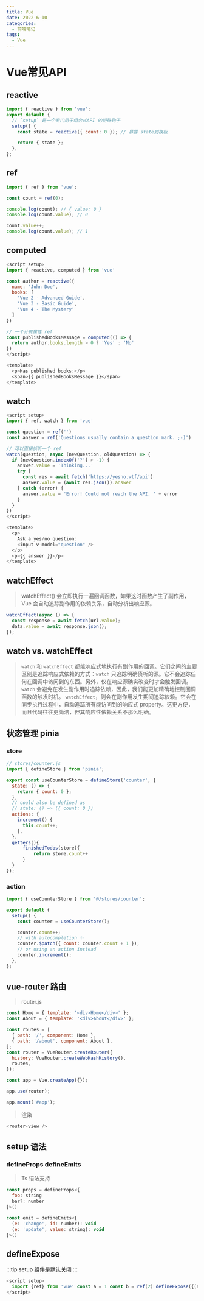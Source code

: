 ```yaml
---
title: Vue
date: 2022-6-10
categories:
  - 前端笔记
tags:
  - Vue
---
```

# Vue常见API
## reactive

```js
import { reactive } from 'vue';
export default {
  // `setup` 是一个专门用于组合式API 的特殊钩子
  setup() {
    const state = reactive({ count: 0 }); // 暴露 state到模板

    return { state };
  },
};
```

## ref

```js
import { ref } from 'vue';

const count = ref(0);

console.log(count); // { value: 0 }
console.log(count.value); // 0

count.value++;
console.log(count.value); // 1
```

## computed

```js
<script setup>
import { reactive, computed } from 'vue'

const author = reactive({
  name: 'John Doe',
  books: [
    'Vue 2 - Advanced Guide',
    'Vue 3 - Basic Guide',
    'Vue 4 - The Mystery'
  ]
})

// 一个计算属性 ref
const publishedBooksMessage = computed(() => {
  return author.books.length > 0 ? 'Yes' : 'No'
})
</script>

<template>
  <p>Has published books:</p>
  <span>{{ publishedBooksMessage }}</span>
</template>
```

## watch

```js
<script setup>
import { ref, watch } from 'vue'

const question = ref('')
const answer = ref('Questions usually contain a question mark. ;-)')

// 可以直接侦听一个 ref
watch(question, async (newQuestion, oldQuestion) => {
  if (newQuestion.indexOf('?') > -1) {
    answer.value = 'Thinking...'
    try {
      const res = await fetch('https://yesno.wtf/api')
      answer.value = (await res.json()).answer
    } catch (error) {
      answer.value = 'Error! Could not reach the API. ' + error
    }
  }
})
</script>

<template>
  <p>
    Ask a yes/no question:
    <input v-model="question" />
  </p>
  <p>{{ answer }}</p>
</template>
```

## watchEffect

> watchEffect() 会立即执行一遍回调函数，如果这时函数产生了副作用，
> Vue 会自动追踪副作用的依赖关系，自动分析出响应源。

```js
watchEffect(async () => {
  const response = await fetch(url.value);
  data.value = await response.json();
});
```

## watch vs. watchEffect

> `watch` 和 `watchEffect` 都能响应式地执行有副作用的回调。它们之间的主要区别是追踪响应式依赖的方式：`watch` 只追踪明确侦听的源。它不会追踪任何在回调中访问到的东西。另外，仅在响应源确实改变时才会触发回调。`watch` 会避免在发生副作用时追踪依赖，因此，我们能更加精确地控制回调函数的触发时机。
> `watchEffect`，则会在副作用发生期间追踪依赖。它会在同步执行过程中，自动追踪所有能访问到的响应式 property。这更方便，而且代码往往更简洁，但其响应性依赖关系不那么明确。

## 状态管理 pinia

### store

```js
// stores/counter.js
import { defineStore } from 'pinia';

export const useCounterStore = defineStore('counter', {
  state: () => {
    return { count: 0 };
  },
  // could also be defined as
  // state: () => ({ count: 0 })
  actions: {
    increment() {
      this.count++;
    },
  },
  getters(){
      finishedTodos(store){
          return store.count++
      }
  }
});
```

### action

```js
import { useCounterStore } from '@/stores/counter';

export default {
  setup() {
    const counter = useCounterStore();

    counter.count++;
    // with autocompletion ✨
    counter.$patch({ count: counter.count + 1 });
    // or using an action instead
    counter.increment();
  },
};
```

## vue-router 路由

> router.js

```js
const Home = { template: '<div>Home</div>' };
const About = { template: '<div>About</div>' };

const routes = [
  { path: '/', component: Home },
  { path: '/about', component: About },
];
const router = VueRouter.createRouter({
  history: VueRouter.createWebHashHistory(),
  routes,
});

const app = Vue.createApp({});

app.use(router);

app.mount('#app');
```

> 渲染

```js
<router-view />
```

## setup 语法

### defineProps defineEmits

> Ts 语法支持

```js
const props = defineProps<{
  foo: string
  bar?: number
}>()

const emit = defineEmits<{
  (e: 'change', id: number): void
  (e: 'update', value: string): void
}>()
```

## defineExpose

:::tip
setup 组件是默认关闭
:::

```js
<script setup>
  import {ref} from 'vue' const a = 1 const b = ref(2) defineExpose({(a, b)})
</script>
```
